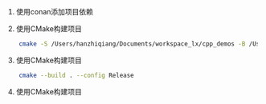 1. 使用conan添加项目依赖

2. 使用CMake构建项目

```bash
    cmake -S /Users/hanzhiqiang/Documents/workspace_lx/cpp_demos -B /Users/hanzhiqiang/Documents/workspace_lx/cpp_demos/build -DCMAKE_BUILD_TYPE=Debug
```

3. 使用CMake构建项目

```bash
    cmake --build . --config Release
```

4. 使用CMake构建项目

```bash